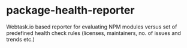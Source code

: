 # package-health-reporter
Webtask.io based reporter for evaluating NPM modules versus set of predefined health check rules (licenses, maintainers, no. of issues and trends etc.)

